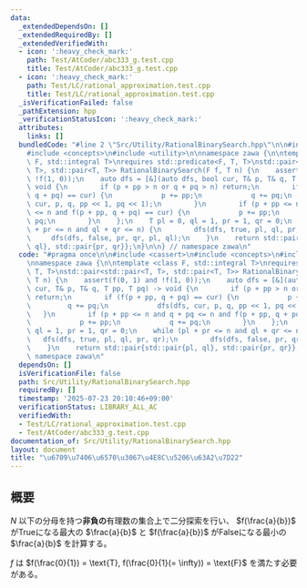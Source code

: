 ```yaml
---
data:
  _extendedDependsOn: []
  _extendedRequiredBy: []
  _extendedVerifiedWith:
  - icon: ':heavy_check_mark:'
    path: Test/AtCoder/abc333_g.test.cpp
    title: Test/AtCoder/abc333_g.test.cpp
  - icon: ':heavy_check_mark:'
    path: Test/LC/rational_approximation.test.cpp
    title: Test/LC/rational_approximation.test.cpp
  _isVerificationFailed: false
  _pathExtension: hpp
  _verificationStatusIcon: ':heavy_check_mark:'
  attributes:
    links: []
  bundledCode: "#line 2 \"Src/Utility/RationalBinarySearch.hpp\"\n\n#include <cassert>\n\
    #include <concepts>\n#include <utility>\n\nnamespace zawa {\n\ntemplate <class\
    \ F, std::integral T>\nrequires std::predicate<F, T, T>\nstd::pair<std::pair<T,\
    \ T>, std::pair<T, T>> RationalBinarySearch(F f, T n) {\n    assert(f(0, 1) and\
    \ !f(1, 0));\n    auto dfs = [&](auto dfs, bool cur, T& p, T& q, T pp, T pq) ->\
    \ void {\n        if (p + pp > n or q + pq > n) return;\n        if (f(p + pp,\
    \ q + pq) == cur) {\n            p += pp;\n            q += pq;\n            dfs(dfs,\
    \ cur, p, q, pp << 1, pq << 1);\n        }\n        if (p + pp <= n and q + pq\
    \ <= n and f(p + pp, q + pq) == cur) {\n            p += pp;\n            q +=\
    \ pq;\n        }\n    };\n    T pl = 0, ql = 1, pr = 1, qr = 0;\n    while (pl\
    \ + pr <= n and ql + qr <= n) {\n        dfs(dfs, true, pl, ql, pr, qr);\n   \
    \     dfs(dfs, false, pr, qr, pl, ql);\n    }\n    return std::pair{std::pair{pl,\
    \ ql}, std::pair{pr, qr}};\n}\n\n} // namespace zawa\n"
  code: "#pragma once\n\n#include <cassert>\n#include <concepts>\n#include <utility>\n\
    \nnamespace zawa {\n\ntemplate <class F, std::integral T>\nrequires std::predicate<F,\
    \ T, T>\nstd::pair<std::pair<T, T>, std::pair<T, T>> RationalBinarySearch(F f,\
    \ T n) {\n    assert(f(0, 1) and !f(1, 0));\n    auto dfs = [&](auto dfs, bool\
    \ cur, T& p, T& q, T pp, T pq) -> void {\n        if (p + pp > n or q + pq > n)\
    \ return;\n        if (f(p + pp, q + pq) == cur) {\n            p += pp;\n   \
    \         q += pq;\n            dfs(dfs, cur, p, q, pp << 1, pq << 1);\n     \
    \   }\n        if (p + pp <= n and q + pq <= n and f(p + pp, q + pq) == cur) {\n\
    \            p += pp;\n            q += pq;\n        }\n    };\n    T pl = 0,\
    \ ql = 1, pr = 1, qr = 0;\n    while (pl + pr <= n and ql + qr <= n) {\n     \
    \   dfs(dfs, true, pl, ql, pr, qr);\n        dfs(dfs, false, pr, qr, pl, ql);\n\
    \    }\n    return std::pair{std::pair{pl, ql}, std::pair{pr, qr}};\n}\n\n} //\
    \ namespace zawa\n"
  dependsOn: []
  isVerificationFile: false
  path: Src/Utility/RationalBinarySearch.hpp
  requiredBy: []
  timestamp: '2025-07-23 20:10:46+09:00'
  verificationStatus: LIBRARY_ALL_AC
  verifiedWith:
  - Test/LC/rational_approximation.test.cpp
  - Test/AtCoder/abc333_g.test.cpp
documentation_of: Src/Utility/RationalBinarySearch.hpp
layout: document
title: "\u6709\u7406\u6570\u3067\u4E8C\u5206\u63A2\u7D22"
---
```


## 概要

$N$ 以下の分母を持つ**非負の**有理数の集合上で二分探索を行い、 $f(\frac{a}{b})$ がTrueになる最大の $\frac{a}{b}$ と $f(\frac{a}{b})$ がFalseになる最小の $\frac{a}{b}$ を計算する。

$f$ は $f(\frac{0}{1}) = \text{T}, f(\frac{0}{1}(= \infty)) = \text{F}$ を満たす必要がある。
